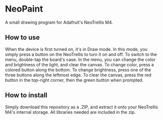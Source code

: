 # NeoPaint
A small drawing program for Adafruit's NeoTrellis M4.

## How to use

When the device is first turned on, it's in Draw mode. In this mode, you simply press a button on the NeoTrellis to turn it on and off. To switch to the menu, double-tap the board's case.
In the menu, you can change the color and brightness of the light, and clear the canvas. To change color, press a colored button along the bottom. To change brightness, press one of the three buttons along the leftmost edge. To clear the canvas, press the red button in the top-right corner, then the green button when prompted.

## How to install

Simply download this repository as a .ZIP, and extract it onto your NeoTrellis M4's internal storage. All libraries needed are included in the zip.
